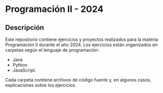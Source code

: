 # Programación II - 2024

## Descripción
Este repositorio contiene ejercicios y proyectos realizados para la materia Programación II durante el año 2024. Los ejercicios están organizados en carpetas según el lenguaje de programación: 
- Java
- Python
- JavaScript.
  
Cada carpeta contiene archivos de código fuente y, en algunos casos, explicaciones sobre los ejercicios.
